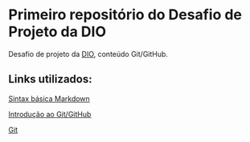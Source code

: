# Primeiro repositório do Desafio de Projeto da DIO 

Desafio de projeto da [DIO](https://www.dio.me/), conteúdo Git/GitHub.

## Links utilizados:

[Sintax básica Markdown](https://www.markdownguide.org/basic-syntax/)

[Introdução ao Git/GitHub](https://web.dio.me/course/introducao-ao-git-e-ao-github/learning/75b9fe49-6ed4-4480-83a7-7e37fc356aa9)

[Git](https://git-scm.com/)

